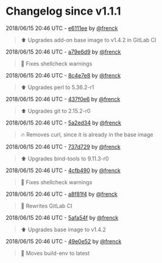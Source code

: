 # Changelog since v1.1.1

2018/06/15 20:46 UTC - [e6111ee](https://github.com/hassio-addons/addon-pi-hole/commit/e6111ee7d3adbf424dc10171aa6bc54db56d5b93) by [@frenck](https://github.com/frenck)
> :arrow_up: Upgrades add-on base image to v1.4.2 in GitLab CI 

2018/06/15 20:46 UTC - [a79e6d9](https://github.com/hassio-addons/addon-pi-hole/commit/a79e6d9be1e12332c3ef98637eb83cf4be6c3cc8) by [@frenck](https://github.com/frenck)
> :shirt: Fixes shellcheck warnings 

2018/06/15 20:46 UTC - [8c4e7e8](https://github.com/hassio-addons/addon-pi-hole/commit/8c4e7e84342acdfaf21a9d9afea71117c1d7fe75) by [@frenck](https://github.com/frenck)
> :arrow_up: Upgrades perl to 5.36.2-r1 

2018/06/15 20:46 UTC - [437f0e6](https://github.com/hassio-addons/addon-pi-hole/commit/437f0e61a42a0e0854385ecc0c8942d53c70ecb6) by [@frenck](https://github.com/frenck)
> :arrow_up: Upgrades git to 2.15.2-r0 

2018/06/15 20:46 UTC - [5a2ed34](https://github.com/hassio-addons/addon-pi-hole/commit/5a2ed3412c5110bca5141ac64e8ab109adf6267b) by [@frenck](https://github.com/frenck)
> :fire: Removes curl, since it is already in the base image 

2018/06/15 20:46 UTC - [737d729](https://github.com/hassio-addons/addon-pi-hole/commit/737d7293f520c670d49291987b24cc58a3bf4f19) by [@frenck](https://github.com/frenck)
> :arrow_up: Upgrades bind-tools to 9.11.3-r0 

2018/06/15 20:46 UTC - [4cfb490](https://github.com/hassio-addons/addon-pi-hole/commit/4cfb490a5f6fb84e0bac77f93125fcf2ddda1406) by [@frenck](https://github.com/frenck)
> :shirt: Fixes shellcheck warnings 

2018/06/15 20:46 UTC - [a8f81f4](https://github.com/hassio-addons/addon-pi-hole/commit/a8f81f481904c93e7da42a7ea9696bb302f85559) by [@frenck](https://github.com/frenck)
> :rocket: Rewrites GitLab CI 

2018/06/15 20:46 UTC - [5afa54f](https://github.com/hassio-addons/addon-pi-hole/commit/5afa54f00dca2e66c2edaee6329a665300afafdf) by [@frenck](https://github.com/frenck)
> :arrow_up: Upgrades base image to v1.4.2 

2018/06/15 20:46 UTC - [49e0e52](https://github.com/hassio-addons/addon-pi-hole/commit/49e0e5256d4cb5bb5727867a2a7f6568b55d3108) by [@frenck](https://github.com/frenck)
> :rocket: Moves build-env to latest 

